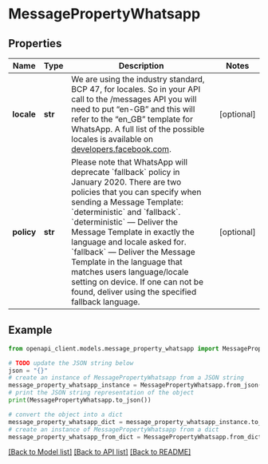 # MessagePropertyWhatsapp


## Properties

Name | Type | Description | Notes
------------ | ------------- | ------------- | -------------
**locale** | **str** | We are using the industry standard, BCP 47, for locales. So in your API call to the /messages API you will need to put “en-GB” and this will refer to the “en_GB” template for WhatsApp. A full list of the possible locales is available on [developers.facebook.com](https://developers.facebook.com/docs/whatsapp/message-templates/creation#translations). | [optional] 
**policy** | **str** | Please note that WhatsApp will deprecate &#x60;fallback&#x60; policy in January 2020. There are two policies that you can specify when sending a Message Template: &#x60;deterministic&#x60; and &#x60;fallback&#x60;. &#x60;deterministic&#x60; — Deliver the Message Template in exactly the language and locale asked for. &#x60;fallback&#x60; — Deliver the Message Template in the language that matches users language/locale setting on device. If one can not be found, deliver using the specified fallback language. | [optional] 

## Example

```python
from openapi_client.models.message_property_whatsapp import MessagePropertyWhatsapp

# TODO update the JSON string below
json = "{}"
# create an instance of MessagePropertyWhatsapp from a JSON string
message_property_whatsapp_instance = MessagePropertyWhatsapp.from_json(json)
# print the JSON string representation of the object
print(MessagePropertyWhatsapp.to_json())

# convert the object into a dict
message_property_whatsapp_dict = message_property_whatsapp_instance.to_dict()
# create an instance of MessagePropertyWhatsapp from a dict
message_property_whatsapp_from_dict = MessagePropertyWhatsapp.from_dict(message_property_whatsapp_dict)
```
[[Back to Model list]](../README.md#documentation-for-models) [[Back to API list]](../README.md#documentation-for-api-endpoints) [[Back to README]](../README.md)



